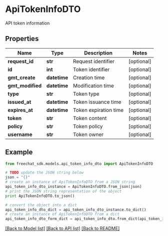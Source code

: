 # ApiTokenInfoDTO

API token information

## Properties

Name | Type | Description | Notes
------------ | ------------- | ------------- | -------------
**request_id** | **str** | Request identifier | [optional] 
**id** | **int** | Token identifier | [optional] 
**gmt_create** | **datetime** | Creation time | [optional] 
**gmt_modified** | **datetime** | Modification time | [optional] 
**type** | **str** | Token type | [optional] 
**issued_at** | **datetime** | Token issuance time | [optional] 
**expires_at** | **datetime** | Token expiration time | [optional] 
**token** | **str** | Token content | [optional] 
**policy** | **str** | Token policy | [optional] 
**username** | **str** | Token owner | [optional] 

## Example

```python
from freechat_sdk.models.api_token_info_dto import ApiTokenInfoDTO

# TODO update the JSON string below
json = "{}"
# create an instance of ApiTokenInfoDTO from a JSON string
api_token_info_dto_instance = ApiTokenInfoDTO.from_json(json)
# print the JSON string representation of the object
print ApiTokenInfoDTO.to_json()

# convert the object into a dict
api_token_info_dto_dict = api_token_info_dto_instance.to_dict()
# create an instance of ApiTokenInfoDTO from a dict
api_token_info_dto_form_dict = api_token_info_dto.from_dict(api_token_info_dto_dict)
```
[[Back to Model list]](../README.md#documentation-for-models) [[Back to API list]](../README.md#documentation-for-api-endpoints) [[Back to README]](../README.md)


